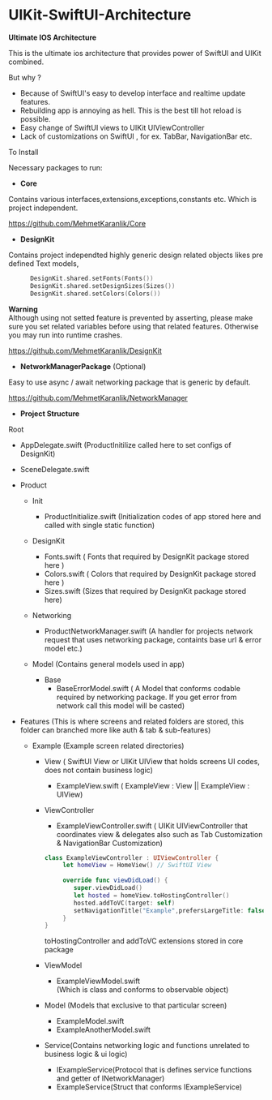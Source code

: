 # UIKit-SwiftUI-Architecture

**Ultimate IOS Architecture** 


This is the ultimate ios architecture that provides power of SwiftUI and UIKit combined.

But why ? 

- Because of SwiftUI's easy to develop interface and realtime update features.
- Rebuilding app is annoying as hell. This is the best till hot reload is possible.
- Easy change of SwiftUI views to UIKit UIViewController
- Lack of customizations on SwiftUI , for ex. TabBar, NavigationBar etc.

To Install 

Necessary packages to run:

- **Core**

Contains various interfaces,extensions,exceptions,constants etc. Which is project independent.

https://github.com/MehmetKaranlik/Core

- **DesignKit**

Contains project independted highly generic design related objects likes pre defined Text models,


```swift
      DesignKit.shared.setFonts(Fonts())
      DesignKit.shared.setDesignSizes(Sizes())
      DesignKit.shared.setColors(Colors())
```

**Warning** <br />
Although using not setted feature is prevented by asserting, please make sure you set related variables before using that related features.
Otherwise you may run into runtime crashes.

https://github.com/MehmetKaranlik/DesignKit

- **NetworkManagerPackage** (Optional)

Easy to use async / await  networking package that is generic by default.

https://github.com/MehmetKaranlik/NetworkManager



- **Project Structure** 


Root<br />
   - AppDelegate.swift (ProductInitilize called here to set configs of DesignKit)
   - SceneDelegate.swift
   - Product<br />
        - Init
            - ProductInitialize.swift (Initialization codes of app stored here and called with single static function)<br />
        - DesignKit
            - Fonts.swift ( Fonts that required by DesignKit package stored here )<br />
            - Colors.swift ( Colors that required by DesignKit package stored here )<br />
            - Sizes.swift (Sizes that required by DesignKit package stored here)<br />
          
        - Networking
            - ProductNetworkManager.swift (A handler for projects network request that uses networking package, containts base url & error model etc.)<br />
         
        - Model (Contains general models used in app)
            - Base<br />
               - BaseErrorModel.swift ( A Model that conforms codable required by networking package. If you get error from network call this model will be casted)<br />
         
   - Features (This is where screens and related folders are stored, this folder can branched more like auth & tab & sub-features)
        - Example (Example screen related directories)
            - View ( SwiftUI View or UIKit UIView that holds screens UI codes, does not contain business logic)<br />
                - ExampleView.swift ( ExampleView : View || ExampleView : UIView)<br />
            - ViewController<br />
                - ExampleViewController.swift ( UIKit UIViewController that coordinates view & delegates also such as Tab Customization & NavigationBar Customization)
                
                
                ```swift
                class ExampleViewController : UIViewController {
                     let homeView = HomeView() // SwiftUI View
   
                     override func viewDidLoad() {
                        super.viewDidLoad()
                        let hosted = homeView.toHostingController()
                        hosted.addToVC(target: self)
                        setNavigationTitle("Example",prefersLargeTitle: false)
                     }
               }


                ```
                
                toHostingController and addToVC extensions stored in core package <br />
            - ViewModel<br />
                - ExampleViewModel.swift<br /> (Which is class and conforms to observable object)
                
            - Model (Models that exclusive to that particular screen)<br />
                - ExampleModel.swift
                - ExampleAnotherModel.swift
            - Service(Contains networking logic and functions unrelated to business logic & ui logic)<br />
                - IExampleService(Protocol that is defines service functions and getter of INetworkManager)
                - ExampleService(Struct that conforms IExampleService)
            
         
            
      
      


